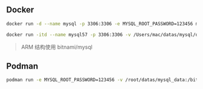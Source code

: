 ## Docker

```bash
docker run -d --name mysql -p 3306:3306 -e MYSQL_ROOT_PASSWORD=123456 mysql:5.7
```

```bash
docker run -itd --name mysql57 -p 3306:3306 -v /Users/mac/datas/mysql/data:/var/lib/mysql -e MYSQL_ROOT_PASSWORD=123456 mysql:5.7
```

> ARM 结构使用 bitnami/mysql

## Podman

```bash
podman run -e MYSQL_ROOT_PASSWORD=123456 -v /root/datas/mysql_data:/bitnami/mysql/data --name mysql -p 3306:3306 bitnami/mysql:5.7
```
